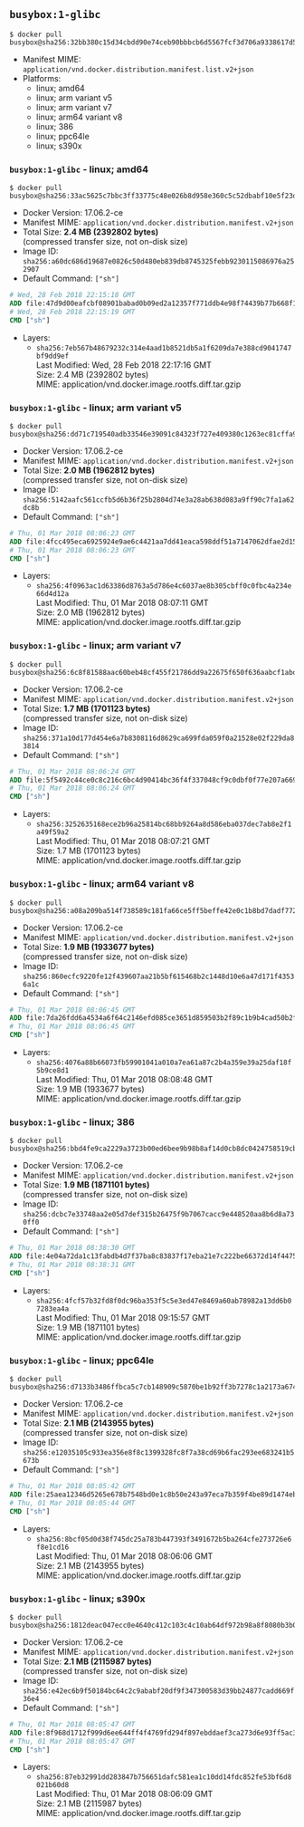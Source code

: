 ## `busybox:1-glibc`

```console
$ docker pull busybox@sha256:32bb380c15d34cbdd90e74ceb90bbbcb6d5567fcf3d706a9338617d5a878dcdb
```

-	Manifest MIME: `application/vnd.docker.distribution.manifest.list.v2+json`
-	Platforms:
	-	linux; amd64
	-	linux; arm variant v5
	-	linux; arm variant v7
	-	linux; arm64 variant v8
	-	linux; 386
	-	linux; ppc64le
	-	linux; s390x

### `busybox:1-glibc` - linux; amd64

```console
$ docker pull busybox@sha256:33ac5625c7bbc3ff33775c48e026b8d958e360c5c52dbabf10e5f23df5bb56f4
```

-	Docker Version: 17.06.2-ce
-	Manifest MIME: `application/vnd.docker.distribution.manifest.v2+json`
-	Total Size: **2.4 MB (2392802 bytes)**  
	(compressed transfer size, not on-disk size)
-	Image ID: `sha256:a60dc686d19687e0826c50d480eb839db8745325febb9230115086976a252907`
-	Default Command: `["sh"]`

```dockerfile
# Wed, 28 Feb 2018 22:15:18 GMT
ADD file:47d9d00eafcbf08901babad0b09ed2a12357f771ddb4e98f74439b77b668f13c in / 
# Wed, 28 Feb 2018 22:15:19 GMT
CMD ["sh"]
```

-	Layers:
	-	`sha256:7eb567b48679232c314e4aad1b8521db5a1f6209da7e388cd9041747bf9dd9ef`  
		Last Modified: Wed, 28 Feb 2018 22:17:16 GMT  
		Size: 2.4 MB (2392802 bytes)  
		MIME: application/vnd.docker.image.rootfs.diff.tar.gzip

### `busybox:1-glibc` - linux; arm variant v5

```console
$ docker pull busybox@sha256:dd71c719540adb33546e39091c84323f727e409380c1263ec81cffa9707fe806
```

-	Docker Version: 17.06.2-ce
-	Manifest MIME: `application/vnd.docker.distribution.manifest.v2+json`
-	Total Size: **2.0 MB (1962812 bytes)**  
	(compressed transfer size, not on-disk size)
-	Image ID: `sha256:5142aafc561ccfb5d6b36f25b2804d74e3a28ab638d083a9ff90c7fa1a62dc8b`
-	Default Command: `["sh"]`

```dockerfile
# Thu, 01 Mar 2018 08:06:23 GMT
ADD file:4fcc495eca6925924e9ae6c4421aa7dd41eaca598ddf51a7147062dfae2d1550 in / 
# Thu, 01 Mar 2018 08:06:23 GMT
CMD ["sh"]
```

-	Layers:
	-	`sha256:4f0963ac1d63386d8763a5d786e4c6037ae8b305cbff0c0fbc4a234e66d4d12a`  
		Last Modified: Thu, 01 Mar 2018 08:07:11 GMT  
		Size: 2.0 MB (1962812 bytes)  
		MIME: application/vnd.docker.image.rootfs.diff.tar.gzip

### `busybox:1-glibc` - linux; arm variant v7

```console
$ docker pull busybox@sha256:6c8f81588aac60beb48cf455f21786dd9a22675f650f636aabcf1abd6e66acd6
```

-	Docker Version: 17.06.2-ce
-	Manifest MIME: `application/vnd.docker.distribution.manifest.v2+json`
-	Total Size: **1.7 MB (1701123 bytes)**  
	(compressed transfer size, not on-disk size)
-	Image ID: `sha256:371a10d177d454e6a7b8308116d8629ca699fda059f0a21528e02f229da83814`
-	Default Command: `["sh"]`

```dockerfile
# Thu, 01 Mar 2018 08:06:24 GMT
ADD file:5f5492c44ce0c8c216c6bc4d90414bc36f4f337048cf9c0dbf0f77e207a66922 in / 
# Thu, 01 Mar 2018 08:06:24 GMT
CMD ["sh"]
```

-	Layers:
	-	`sha256:3252635168ece2b96a25814bc68bb9264a8d586eba037dec7ab8e2f1a49f59a2`  
		Last Modified: Thu, 01 Mar 2018 08:07:21 GMT  
		Size: 1.7 MB (1701123 bytes)  
		MIME: application/vnd.docker.image.rootfs.diff.tar.gzip

### `busybox:1-glibc` - linux; arm64 variant v8

```console
$ docker pull busybox@sha256:a08a209ba514f738589c181fa66ce5ff5beffe42e0c1b8bd7dadf77297178064
```

-	Docker Version: 17.06.2-ce
-	Manifest MIME: `application/vnd.docker.distribution.manifest.v2+json`
-	Total Size: **1.9 MB (1933677 bytes)**  
	(compressed transfer size, not on-disk size)
-	Image ID: `sha256:860ecfc9220fe12f439607aa21b5bf615468b2c1448d10e6a47d171f43536a1c`
-	Default Command: `["sh"]`

```dockerfile
# Thu, 01 Mar 2018 08:06:45 GMT
ADD file:7da26fdd6a4534a6f64c2146efd085ce3651d859503b2f89c1b9b4cad50b2f8e in / 
# Thu, 01 Mar 2018 08:06:45 GMT
CMD ["sh"]
```

-	Layers:
	-	`sha256:4076a88b66073fb59901041a010a7ea61a87c2b4a359e39a25daf18f5b9ce8d1`  
		Last Modified: Thu, 01 Mar 2018 08:08:48 GMT  
		Size: 1.9 MB (1933677 bytes)  
		MIME: application/vnd.docker.image.rootfs.diff.tar.gzip

### `busybox:1-glibc` - linux; 386

```console
$ docker pull busybox@sha256:bbd4fe9ca2229a3723b00ed6bee9b98b8af14d0cb8dc0424758519cb29ca8bb8
```

-	Docker Version: 17.06.2-ce
-	Manifest MIME: `application/vnd.docker.distribution.manifest.v2+json`
-	Total Size: **1.9 MB (1871101 bytes)**  
	(compressed transfer size, not on-disk size)
-	Image ID: `sha256:dcbc7e33748aa2e05d7def315b26475f9b7067cacc9e448520aa8b6d8a730ff0`
-	Default Command: `["sh"]`

```dockerfile
# Thu, 01 Mar 2018 08:38:30 GMT
ADD file:4e04a72da1c13fabdb4d7f37ba8c83837f17eba21e7c222be66372d14f4475fd in / 
# Thu, 01 Mar 2018 08:38:31 GMT
CMD ["sh"]
```

-	Layers:
	-	`sha256:4fcf57b32fd8f0dc96ba353f5c5e3ed47e8469a60ab78982a13dd6b07283ea4a`  
		Last Modified: Thu, 01 Mar 2018 09:15:57 GMT  
		Size: 1.9 MB (1871101 bytes)  
		MIME: application/vnd.docker.image.rootfs.diff.tar.gzip

### `busybox:1-glibc` - linux; ppc64le

```console
$ docker pull busybox@sha256:d7133b3486ffbca5c7cb148909c5870be1b92ff3b7278c1a2173a6744559c823
```

-	Docker Version: 17.06.2-ce
-	Manifest MIME: `application/vnd.docker.distribution.manifest.v2+json`
-	Total Size: **2.1 MB (2143955 bytes)**  
	(compressed transfer size, not on-disk size)
-	Image ID: `sha256:e12035105c933ea356e8f8c1399328fc8f7a38cd69b6fac293ee683241b5673b`
-	Default Command: `["sh"]`

```dockerfile
# Thu, 01 Mar 2018 08:05:42 GMT
ADD file:25aea12346d5265e678b7548bd0e1c8b50e243a97eca7b359f4be89d1474eb9e in / 
# Thu, 01 Mar 2018 08:05:44 GMT
CMD ["sh"]
```

-	Layers:
	-	`sha256:8bcf05d0d38f745dc25a783b447393f3491672b5ba264cfe273726e6f8e1cd16`  
		Last Modified: Thu, 01 Mar 2018 08:06:06 GMT  
		Size: 2.1 MB (2143955 bytes)  
		MIME: application/vnd.docker.image.rootfs.diff.tar.gzip

### `busybox:1-glibc` - linux; s390x

```console
$ docker pull busybox@sha256:1812deac047ecc0e4640c412c103c4c10ab64df972b98a8f8080b3b0dc5fab15
```

-	Docker Version: 17.06.2-ce
-	Manifest MIME: `application/vnd.docker.distribution.manifest.v2+json`
-	Total Size: **2.1 MB (2115987 bytes)**  
	(compressed transfer size, not on-disk size)
-	Image ID: `sha256:e42ec6b9f50184bc64c2c9ababf20df9f347300583d39bb24877cadd669f36e4`
-	Default Command: `["sh"]`

```dockerfile
# Thu, 01 Mar 2018 08:05:47 GMT
ADD file:8f968d1712f999d6ee644ff4f4769fd294f897ebddaef3ca273d6e93ff5ac346 in / 
# Thu, 01 Mar 2018 08:05:47 GMT
CMD ["sh"]
```

-	Layers:
	-	`sha256:87eb32991dd283847b756651dafc581ea1c10dd14fdc852fe53bf6d8021b60d8`  
		Last Modified: Thu, 01 Mar 2018 08:06:09 GMT  
		Size: 2.1 MB (2115987 bytes)  
		MIME: application/vnd.docker.image.rootfs.diff.tar.gzip

